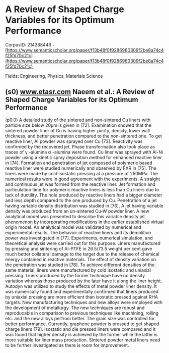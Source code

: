 # A Review of Shaped Charge Variables for its Optimum Performance

CorpusID: 214388446 - [https://www.semanticscholar.org/paper/f13b48f0f9286960309f2be8a74c4f25fd70c21c](https://www.semanticscholar.org/paper/f13b48f0f9286960309f2be8a74c4f25fd70c21c)

Fields: Engineering, Physics, Materials Science

## (s0) www.etasr.com Naeem et al.: A Review of Shaped Charge Variables for its Optimum Performance
(p0.0) A detailed study of the sintered and non-sintered Cu liners with particle size below 20μm is given in [72]. Examination showed that the sintered powder liner of Cu is having higher purity, density, lower wall thickness, and better penetration compared to the non-sintered one. To get reactive liner, Al powder was sprayed over Cu [73]. Reactivity was confirmed by the recovered jet. Phase transformation also took place as traces of γ -alumina α -alumina were found. Cu liner was sprayed with Al-Ni powder using a kinetic spray deposition method for enhanced reactive liner in [74]. Formation and penetration of jet composed of polymeric based reactive liner were studied numerically and observed by FXR in [75]. The liners were made by cold isostatic pressing at a pressure of 250MPa. The numerical results were in good agreement with the experiments. A straight and continuous jet was formed from the reactive liner. Jet formation and particulation time for polymeric reactive liners is less than Cu liners due to lack of ductility. The hole produced by reactive liners had a bigger diameter and less depth compared to the one produced by Cu. Penetration of a jet having variable density distribution was studied in [76]. A jet having variable density was produced from an un-sintered Cu-W powder liner. A new analytical model was presented to describe this variable density jet phenomenon by incorporating modifications in the earlier established virtual origin model. An analytical model was validated by numerical and experimental results. The behavior of reactive liners and its demolition power was investigated in [77]. Experiments, numerical simulation, and theoretical analysis were carried out for this purpose. Liners manufactured by pressing and sintering of Al-PTFE in 26.5/73.5 weight per cent gave much better collateral damage to the target due to the release of chemical energy contained in reactive materials. The effect of density variation on the penetration was studied in [78]. To achieve different densities of the same material, liners were manufactured by cold isostatic and uniaxial pressing. Liners produced by the former technique have no density variation whereas those produced by the later have it along the liner height. Autodyn was utilized to study the effects of metal powder liner density. It was numerically found and experimentally confirmed that liners produced by uniaxial pressing are more efficient than isostatic pressed against RHA targets. New manufacturing techniques and new alloys were employed with the development of metallurgy. The new techniques are robust and reproducable in comparison to previous techniques like machining, rolling etc. and the new alloys perfrom better. The grain size was controlled for better performance. Currently, graphene powder is pressed to get shaped charge liners [79]. Isostatic and die pressed liners were compared and it was found that higher density is achieved by the former while the latter is more suitable for liner mass production. Sintered powder metal liners need to be further investigated as there is room for improvement.
